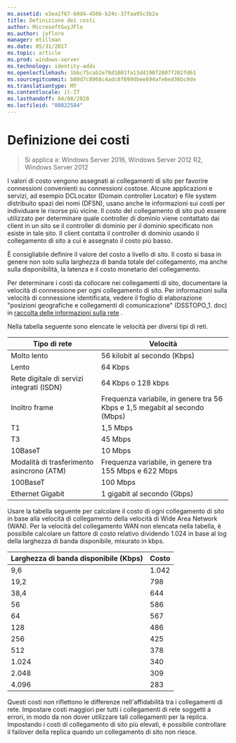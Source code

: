 ```yaml
---
ms.assetid: e3ea1f67-60d4-4566-b24c-37faa95c3b2a
title: Definizione dei costi
author: MicrosoftGuyJFlo
ms.author: joflore
manager: mtillman
ms.date: 05/31/2017
ms.topic: article
ms.prod: windows-server
ms.technology: identity-adds
ms.openlocfilehash: 1bbc75cab2e78d1001fa13d419072807f202fd61
ms.sourcegitcommit: b00d7c8968c4adc8f699dbee694afe6ed36bc9de
ms.translationtype: MT
ms.contentlocale: it-IT
ms.lasthandoff: 04/08/2020
ms.locfileid: "80822584"
---
```

# <a name="determining-the-cost"></a>Definizione dei costi

>Si applica a: Windows Server 2016, Windows Server 2012 R2, Windows Server 2012

I valori di costo vengono assegnati ai collegamenti di sito per favorire connessioni convenienti su connessioni costose. Alcune applicazioni e servizi, ad esempio DCLocator (Domain controller Locator) e file system distribuito spazi dei nomi (DFSN), usano anche le informazioni sui costi per individuare le risorse più vicine. Il costo del collegamento di sito può essere utilizzato per determinare quale controller di dominio viene contattato dai client in un sito se il controller di dominio per il dominio specificato non esiste in tale sito. Il client contatta il controller di dominio usando il collegamento di sito a cui è assegnato il costo più basso.  
  
È consigliabile definire il valore del costo a livello di sito. Il costo si basa in genere non solo sulla larghezza di banda totale del collegamento, ma anche sulla disponibilità, la latenza e il costo monetario del collegamento.  
  
Per determinare i costi da collocare nei collegamenti di sito, documentare la velocità di connessione per ogni collegamento di sito. Per informazioni sulla velocità di connessione identificata, vedere il foglio di elaborazione "posizioni geografiche e collegamenti di comunicazione" (DSSTOPO_1. doc) in [raccolta delle informazioni sulla rete](../../ad-ds/plan/Collecting-Network-Information.md) .  
  
Nella tabella seguente sono elencate le velocità per diversi tipi di reti.  
  
|Tipo di rete|Velocità|  
|----------------|---------|  
|Molto lento|56 kilobit al secondo (Kbps)|  
|Lento|64 Kbps|  
|Rete digitale di servizi integrati (ISDN)|64 Kbps o 128 kbps|  
|Inoltro frame|Frequenza variabile, in genere tra 56 Kbps e 1,5 megabit al secondo (Mbps)|  
|T1|1,5 Mbps|  
|T3|45 Mbps|  
|10BaseT|10 Mbps|  
|Modalità di trasferimento asincrono (ATM)|Frequenza variabile, in genere tra 155 Mbps e 622 Mbps|  
|100BaseT|100 Mbps|  
|Ethernet Gigabit|1 gigabit al secondo (Gbps)|  
  
Usare la tabella seguente per calcolare il costo di ogni collegamento di sito in base alla velocità di collegamento della velocità di Wide Area Network (WAN). Per la velocità del collegamento WAN non elencata nella tabella, è possibile calcolare un fattore di costo relativo dividendo 1.024 in base al log della larghezza di banda disponibile, misurato in kbps.  
  
|Larghezza di banda disponibile (Kbps)|Costo|  
|--------------------------------|--------|  
|9,6|1\.042|  
|19,2|798|  
|38,4|644|  
|56|586|  
|64|567|  
|128|486|  
|256|425|  
|512|378|  
|1\.024|340|  
|2\.048|309|  
|4\.096|283|  
  
Questi costi non riflettono le differenze nell'affidabilità tra i collegamenti di rete. Impostare costi maggiori per tutti i collegamenti di rete soggetti a errori, in modo da non dover utilizzare tali collegamenti per la replica. Impostando i costi di collegamento di sito più elevati, è possibile controllare il failover della replica quando un collegamento di sito non riesce.  
  


